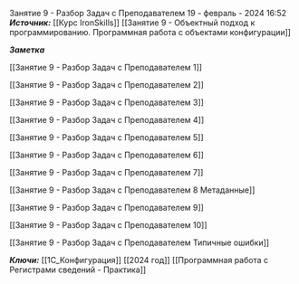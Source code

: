 
Занятие 9 - Разбор Задач с Преподавателем
 19 - февраль - 2024  16:52 
***Источник:***  [[Курс IronSkills]] [[Занятие 9 - Объектный подход к программированию. Программная работа с объектами конфигурации]]

***Заметка*** 
 
[[Занятие 9 -  Разбор Задач с Преподавателем  1]]

[[Занятие 9 -  Разбор Задач с Преподавателем  2]]

[[Занятие 9 -  Разбор Задач с Преподавателем  3]]

[[Занятие 9 -  Разбор Задач с Преподавателем  4]]

[[Занятие 9 -  Разбор Задач с Преподавателем  5]]

[[Занятие 9 -  Разбор Задач с Преподавателем  6]]

[[Занятие 9 -  Разбор Задач с Преподавателем  7]]

[[Занятие 9 -  Разбор Задач с Преподавателем  8 Метаданные]]

[[Занятие 9 -  Разбор Задач с Преподавателем  9]]

[[Занятие 9 -  Разбор Задач с Преподавателем  10]]

[[Занятие 9 - Разбор Задач с Преподавателем Типичные ошибки]]

***Ключи:*** [[1С_Конфигурация]] [[2024 год]]  [[Программная работа с Регистрами сведений - Практика]]